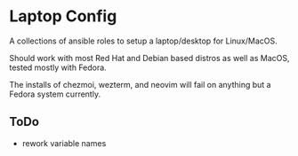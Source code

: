 # Laptop Config

A collections of ansible roles to setup a laptop/desktop for Linux/MacOS.

Should work with most Red Hat and Debian based distros as well as MacOS, tested mostly with Fedora.

The installs of chezmoi, wezterm, and neovim will fail on anything but a Fedora system currently.

## ToDo
- rework variable names
